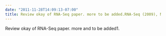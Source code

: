 ```yaml
---
date: "2011-11-28T14:09:13-07:00"
title: Review okay of RNA-Seq paper. more to be added.RNA-Seq (2009), Nature Genetics, nn pp
---
```


Review  okay of RNA-Seq paper. more and to be added1.